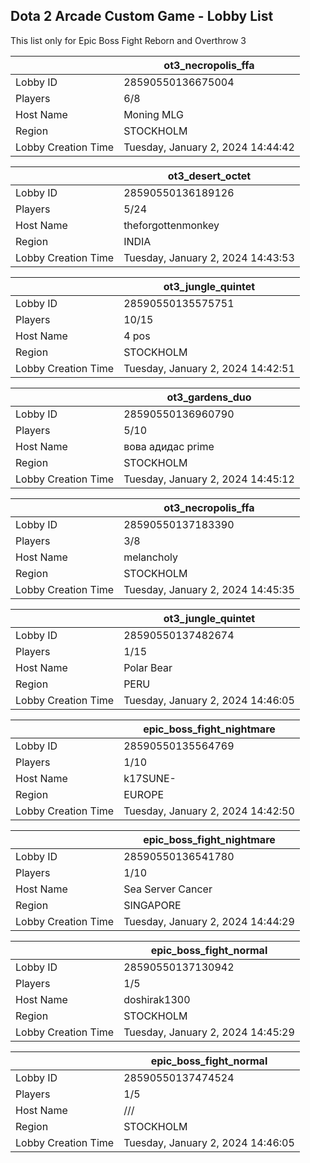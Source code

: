 ## Dota 2 Arcade Custom Game - Lobby List

This list only for Epic Boss Fight Reborn and Overthrow 3

|  | ot3_necropolis_ffa |
| ------ | ------ |
| Lobby ID | 28590550136675004 |
| Players | 6/8 |
| Host Name | Moning MLG |
| Region | STOCKHOLM |
| Lobby Creation Time | Tuesday, January 2, 2024 14:44:42 |


|  | ot3_desert_octet |
| ------ | ------ |
| Lobby ID | 28590550136189126 |
| Players | 5/24 |
| Host Name | theforgottenmonkey |
| Region | INDIA |
| Lobby Creation Time | Tuesday, January 2, 2024 14:43:53 |


|  | ot3_jungle_quintet |
| ------ | ------ |
| Lobby ID | 28590550135575751 |
| Players | 10/15 |
| Host Name | 4 pos |
| Region | STOCKHOLM |
| Lobby Creation Time | Tuesday, January 2, 2024 14:42:51 |


|  | ot3_gardens_duo |
| ------ | ------ |
| Lobby ID | 28590550136960790 |
| Players | 5/10 |
| Host Name | вова адидас prime |
| Region | STOCKHOLM |
| Lobby Creation Time | Tuesday, January 2, 2024 14:45:12 |


|  | ot3_necropolis_ffa |
| ------ | ------ |
| Lobby ID | 28590550137183390 |
| Players | 3/8 |
| Host Name | melancholy |
| Region | STOCKHOLM |
| Lobby Creation Time | Tuesday, January 2, 2024 14:45:35 |


|  | ot3_jungle_quintet |
| ------ | ------ |
| Lobby ID | 28590550137482674 |
| Players | 1/15 |
| Host Name | Polar Bear |
| Region | PERU |
| Lobby Creation Time | Tuesday, January 2, 2024 14:46:05 |


|  | epic_boss_fight_nightmare |
| ------ | ------ |
| Lobby ID | 28590550135564769 |
| Players | 1/10 |
| Host Name | k17SUNE- |
| Region | EUROPE |
| Lobby Creation Time | Tuesday, January 2, 2024 14:42:50 |


|  | epic_boss_fight_nightmare |
| ------ | ------ |
| Lobby ID | 28590550136541780 |
| Players | 1/10 |
| Host Name | Sea Server Cancer |
| Region | SINGAPORE |
| Lobby Creation Time | Tuesday, January 2, 2024 14:44:29 |


|  | epic_boss_fight_normal |
| ------ | ------ |
| Lobby ID | 28590550137130942 |
| Players | 1/5 |
| Host Name | doshirak1300 |
| Region | STOCKHOLM |
| Lobby Creation Time | Tuesday, January 2, 2024 14:45:29 |


|  | epic_boss_fight_normal |
| ------ | ------ |
| Lobby ID | 28590550137474524 |
| Players | 1/5 |
| Host Name | /// |
| Region | STOCKHOLM |
| Lobby Creation Time | Tuesday, January 2, 2024 14:46:05 |


